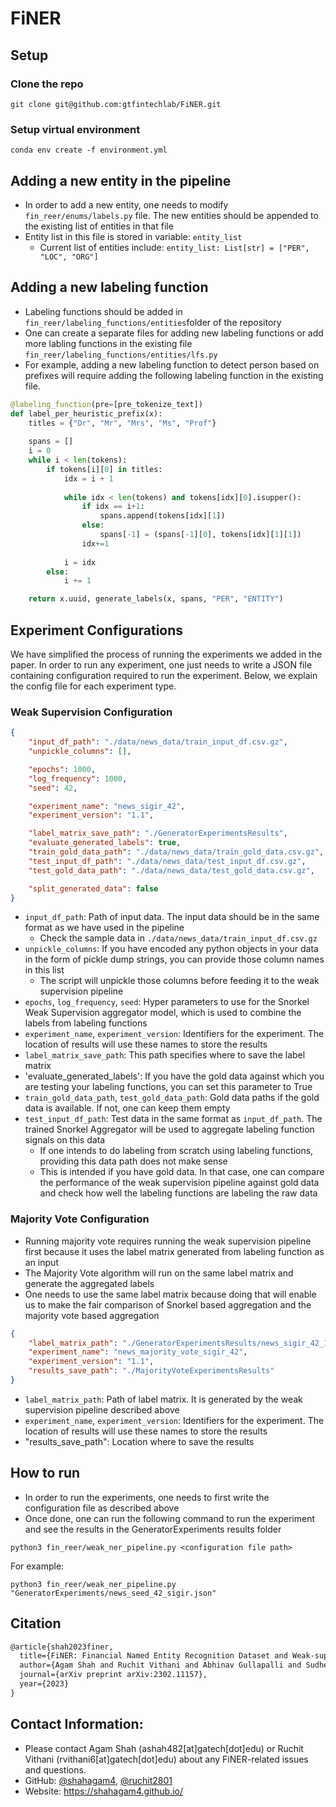 # FiNER

## Setup

### Clone the repo

```shell
git clone git@github.com:gtfintechlab/FiNER.git
```

### Setup virtual environment

```
conda env create -f environment.yml
```


## Adding a new entity in the pipeline
* In order to add a new entity, one needs to modify `fin_reer/enums/labels.py` file. The new entities should be appended to the existing list of entities in that file
* Entity list in this file is stored in variable: `entity_list`
  * Current list of entities include: `entity_list: List[str] = ["PER", "LOC", "ORG"]`
  
## Adding a new labeling function
* Labeling functions should be added in `fin_reer/labeling_functions/entities`folder of the repository
* One can create a separate files for adding new labeling functions or add more labling functions in the existing file `fin_reer/labeling_functions/entities/lfs.py` 
* For example, adding a new labeling function to detect person based on prefixes will require adding the following labeling function in the existing file. 

```python
@labeling_function(pre=[pre_tokenize_text])
def label_per_heuristic_prefix(x):
    titles = {"Dr", "Mr", "Mrs", "Ms", "Prof"}
    
    spans = []
    i = 0
    while i < len(tokens):
        if tokens[i][0] in titles:
            idx = i + 1
    
            while idx < len(tokens) and tokens[idx][0].isupper():
                if idx == i+1:
                    spans.append(tokens[idx][1])
                else:
                    spans[-1] = (spans[-1][0], tokens[idx][1][1])
                idx+=1
            
            i = idx
        else:
            i += 1

    return x.uuid, generate_labels(x, spans, "PER", "ENTITY")

```

## Experiment Configurations
We have simplified the process of running the experiments we added in the paper. In order to run any experiment, 
one just needs to write a JSON file containing configuration required to run the experiment. Below, we explain the config file for each experiment type. 

### Weak Supervision Configuration

```json
{
    "input_df_path": "./data/news_data/train_input_df.csv.gz",
    "unpickle_columns": [],

    "epochs": 1000,
    "log_frequency": 1000,
    "seed": 42,

    "experiment_name": "news_sigir_42",
    "experiment_version": "1.1",

    "label_matrix_save_path": "./GeneratorExperimentsResults",
    "evaluate_generated_labels": true,
    "train_gold_data_path": "./data/news_data/train_gold_data.csv.gz",
    "test_input_df_path": "./data/news_data/test_input_df.csv.gz",
    "test_gold_data_path": "./data/news_data/test_gold_data.csv.gz",

    "split_generated_data": false
}
```
* `input_df_path`: Path of input data. The input data should be in the same format as we have used in the pipeline
  * Check the sample data in `./data/news_data/train_input_df.csv.gz`
* `unpickle_columns`: If you have encoded any python objects in your data in the form of pickle dump strings, you can provide those column names in this list
  * The script will unpickle those columns before feeding it to the weak supervision pipeline
* `epochs`, `log_frequency`, `seed`: Hyper parameters to use for the Snorkel Weak Supervision aggregator model, which is used to combine the labels from labeling functions
* `experiment_name`, `experiment_version`: Identifiers for the experiment. The location of results will use these names to store the results
* `label_matrix_save_path`: This path specifies where to save the label matrix
* 'evaluate_generated_labels': If you have the gold data against which you are testing your labeling functions, you can set this parameter to True 
* `train_gold_data_path`, `test_gold_data_path`: Gold data paths if the gold data is available. If not, one can keep them empty
* `test_input_df_path`: Test data in the same format as `input_df_path`. The trained Snorkel Aggregator will be used to aggregate labeling function signals on this data
  * If one intends to do labeling from scratch using labeling functions, providing this data path does not make sense
  * This is intended if you have gold data. In that case, one can compare the performance of the weak supervision pipeline against gold data and check how well the labeling functions are labeling the raw data


### Majority Vote Configuration
* Running majority vote requires running the weak supervision pipeline first because it uses the label matrix generated from labeling function as an input 
* The Majority Vote algorithm will run on the same label matrix and generate the aggregated labels
* One needs to use the same label matrix because doing that will enable us to make the fair comparison of Snorkel based aggregation and the majority vote based aggregation 

```json
{
    "label_matrix_path": "./GeneratorExperimentsResults/news_sigir_42_1_1/label_matrix_news_sigir_42_1_1.csv.gz",
    "experiment_name": "news_majority_vote_sigir_42",
    "experiment_version": "1.1",
    "results_save_path": "./MajorityVoteExperimentsResults"
}
```

* `label_matrix_path`: Path of label matrix. It is generated by the weak supervision pipeline described above
* `experiment_name`, `experiment_version`: Identifiers for the experiment. The location of results will use these names to store the results
* "results_save_path": Location where to save the results

## How to run

* In order to run the experiments, one needs to first write the configuration file as described above
* Once done, one can run the following command to run the experiment and see the results in the GeneratorExperiments results folder

```shell
python3 fin_reer/weak_ner_pipeline.py <configuration file path>
```

For example: 

```shell
python3 fin_reer/weak_ner_pipeline.py "GeneratorExperiments/news_seed_42_sigir.json"
```

## Citation
```latex
@article{shah2023finer,
  title={FiNER: Financial Named Entity Recognition Dataset and Weak-supervision Model},
  author={Agam Shah and Ruchit Vithani and Abhinav Gullapalli and Sudheer Chava},
  journal={arXiv preprint arXiv:2302.11157},
  year={2023}
}
```


## Contact Information: 
* Please contact Agam Shah (ashah482[at]gatech[dot]edu) or Ruchit Vithani (rvithani6[at]gatech[dot]edu) about any FiNER-related issues and questions.
* GitHub: [@shahagam4](https://github.com/shahagam4), [@ruchit2801](https://github.com/ruchit2801) 
* Website: https://shahagam4.github.io/